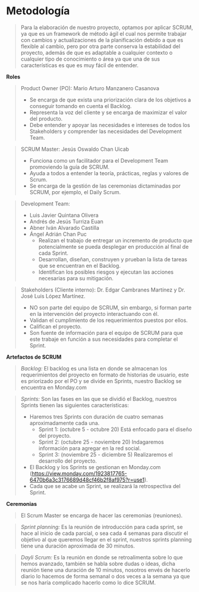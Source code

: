 # Metodología 
> Para la elaboración de nuestro proyecto, optamos por aplicar SCRUM, ya que es un framework de método ágil el cual nos permite trabajar con cambios y actualizaciones de la planificación debido a que es flexible al cambio, pero por otra parte conserva la estabilidad del proyecto, además de que es adaptable a cualquier contexto o cualquier tipo de conocimiento o área ya que una de sus características es que es muy fácil de entender.

**Roles** 
> Product Owner (PO): Mario Arturo Manzanero Casanova
> - Se encarga de que exista una priorización clara de los objetivos a conseguir tomando en cuenta el Backlog.
> - Representa la voz del cliente y se encarga de maximizar el valor del producto.
> - Debe entender y apoyar las necesidades e intereses de todos los Stakeholders y comprender las necesidades del Development Team.

>SCRUM Master: Jesús Oswaldo Chan Uicab
> - Funciona como un facilitador para el Development Team promoviendo la guía de SCRUM.
> - Ayuda a todos a entender la teoría, prácticas, reglas y valores de Scrum.
> - Se encarga de la gestión de las ceremonias dictaminadas por SCRUM, por ejemplo, el Daily Scrum.

> Development Team:
> - Luis Javier Quintana Olivera 
> - Andrés de Jesús Turriza Euan
> - Abner Iván Alvarado Castilla
> - Ángel Adrián Chan Puc
>     - Realizan el trabajo de entregar un incremento de producto que potencialmente se pueda desplegar en producción al final de cada Sprint.
>     - Desarrollan, diseñan, construyen y prueban la lista de tareas que se encuentran en el Backlog.
>     -  Identifican los posibles riesgos y ejecutan las acciones necesarias para su mitigación.

> Stakeholders (Cliente interno):
> Dr. Edgar Cambranes Martínez y Dr. José Luis López Martínez.
> - NO son parte del equipo de SCRUM, sin embargo, si forman parte en la intervención del proyecto interactuando con él.
> - Validan el cumplimiento de los requerimientos puestos por ellos.
> - Califican el proyecto.
> - Son fuente de información para el equipo de SCRUM para que este trabaje en función a sus necesidades para completar el Sprint.

**Artefactos de SCRUM**
> *Backlog:*
> El backlog es una lista en donde se almacenan los requerimientos del proyecto en formato de historias de usuario, este es priorizado por el PO y se divide en Sprints, nuestro Backlog se encuentra en Monday.com

> *Sprints:*
> Son las fases en las que se dividió el Backlog, nuestros Sprints tienen las siguientes características:
> - Haremos tres Sprints con duración de cuatro semanas aproximadamente cada una.
>   - Sprint 1: (octubre 5 - octubre 20) Está enfocado para el diseño del proyecto.
>   - Sprint 2: (octubre 25 - noviembre 20) Indagaremos información para agregar en la red social.
>   - Sprint 3: (noviembre 25 - diciembre 5) Realizaremos el desarrollo del proyecto.
> - El Backlog y los Sprints se gestionan en Monday.com (https://view.monday.com/1923817765-6470b6a3c3176689d48cf46b2f8af975?r=use1). 
> - Cada que se acabe un Sprint, se realizará la retrospectiva del Sprint.

**Ceremonias**
> El Scrum Master se encarga de hacer las ceremonias (reuniones).

> *Sprint planning:*
> Es la reunión de introducción para cada sprint, se hace al inicio de cada parcial, o sea cada 4 semanas para discutir el objetivo al que queremos llegar en el sprint, nuestros sprints planning tiene una duración aproximada de 30 minutos.

> *Dayli Scrum:*
> Es la reunión en donde se retroalimenta sobre lo que hemos avanzado, también se habla sobre dudas o ideas, dicha reunión tiene una duración de 10 minutos, nosotros envés de hacerlo diario lo hacemos de forma semanal o dos veces a la semana ya que se nos haría complicado hacerlo como lo dice SCRUM.
